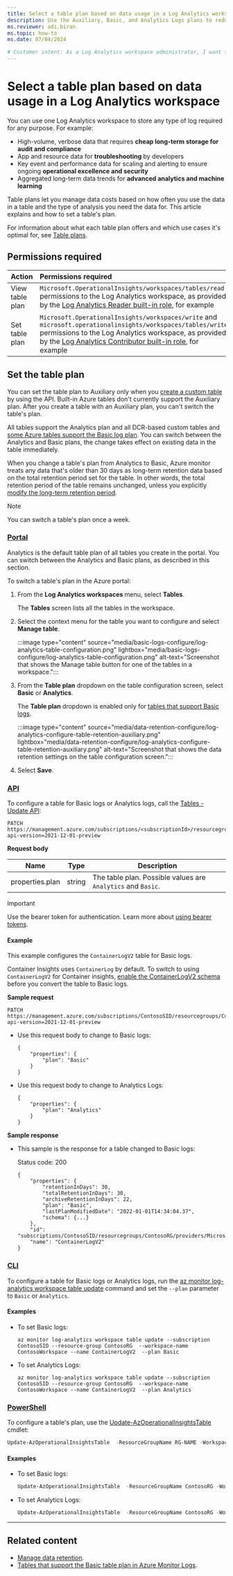 ```yaml
---
title: Select a table plan based on data usage in a Log Analytics workspace
description: Use the Auxiliary, Basic, and Analytics Logs plans to reduce costs and take advantage of advanced analytics capabilities in Azure Monitor Logs.
ms.reviewer: adi.biran
ms.topic: how-to
ms.date: 07/04/2024

# Customer intent: As a Log Analytics workspace administrator, I want to manage configure the plans of tables in my Log Analytics workspace so that I pay less for data I use less frequently.
---
```


# Select a table plan based on data usage in a Log Analytics workspace

You can use one Log Analytics workspace to store any type of log required for any purpose. For example:

* High-volume, verbose data that requires **cheap long-term storage for audit and compliance**
* App and resource data for **troubleshooting** by developers
* Key event and performance data for scaling and alerting to ensure ongoing **operational excellence and security**
* Aggregated long-term data trends for **advanced analytics and machine learning** 

Table plans let you manage data costs based on how often you use the data in a table and the type of analysis you need the data for. This article explains and how to set a table's plan.

For information about what each table plan offers and which use cases it's optimal for, see [Table plans](data-platform-logs.md#table-plans).

## Permissions required

| Action | Permissions required |
|:-------|:---------------------|
| View table plan | `Microsoft.OperationalInsights/workspaces/tables/read` permissions to the Log Analytics workspace, as provided by the [Log Analytics Reader built-in role](./manage-access.md#log-analytics-reader), for example |
| Set table plan | `Microsoft.OperationalInsights/workspaces/write` and `microsoft.operationalinsights/workspaces/tables/write` permissions to the Log Analytics workspace, as provided by the [Log Analytics Contributor built-in role](./manage-access.md#log-analytics-contributor), for example |
  
## Set the table plan

You can set the table plan to Auxiliary only when you [create a custom table](../logs/create-custom-table.md#create-a-custom-table) by using the API. Built-in Azure tables don't currently support the Auxiliary plan. After you create a table with an Auxiliary plan, you can't switch the table's plan. 

All tables support the Analytics plan and all DCR-based custom tables and [some Azure tables support the Basic log plan](basic-logs-azure-tables.md). You can switch between the Analytics and Basic plans, the change takes effect on existing data in the table immediately. 

When you change a table's plan from Analytics to Basic, Azure monitor treats any data that's older than 30 days as long-term retention data based on the total retention period set for the table. In other words, the total retention period of the table remains unchanged, unless you explicitly [modify the long-term retention period](../logs/data-retention-configure.md). 

> [!NOTE]
> You can switch a table's plan once a week.

### [Portal](#tab/portal-1)

Analytics is the default table plan of all tables you create in the portal. You can switch between the Analytics and Basic plans, as described in this section. 

To switch a table's plan in the Azure portal:

1. From the **Log Analytics workspaces** menu, select **Tables**.

    The **Tables** screen lists all the tables in the workspace.

1. Select the context menu for the table you want to configure and select **Manage table**.

    :::image type="content" source="media/basic-logs-configure/log-analytics-table-configuration.png" lightbox="media/basic-logs-configure/log-analytics-table-configuration.png" alt-text="Screenshot that shows the Manage table button for one of the tables in a workspace.":::

1. From the **Table plan** dropdown on the table configuration screen, select **Basic** or **Analytics**.

    The **Table plan** dropdown is enabled only for [tables that support Basic logs](basic-logs-azure-tables.md).

    :::image type="content" source="media/data-retention-configure/log-analytics-configure-table-retention-auxiliary.png" lightbox="media/data-retention-configure/log-analytics-configure-table-retention-auxiliary.png" alt-text="Screenshot that shows the data retention settings on the table configuration screen.":::

1. Select **Save**.

### [API](#tab/api-1)

To configure a table for Basic logs or Analytics logs, call the [Tables - Update API](/rest/api/loganalytics/tables/create-or-update):

```http
PATCH https://management.azure.com/subscriptions/<subscriptionId>/resourcegroups/<resourceGroupName>/providers/Microsoft.OperationalInsights/workspaces/<workspaceName>/tables/<tableName>?api-version=2021-12-01-preview
```

**Request body**

| Name            | Type   | Description                                                  |
|-----------------|--------|--------------------------------------------------------------|
| properties.plan | string | The table plan. Possible values are `Analytics` and `Basic`. |

> [!IMPORTANT]
> Use the bearer token for authentication. Learn more about [using bearer tokens](https://social.technet.microsoft.com/wiki/contents/articles/51140.azure-rest-management-api-the-quickest-way-to-get-your-bearer-token.aspx).

#### Example

This example configures the `ContainerLogV2` table for Basic logs.

Container Insights uses `ContainerLog` by default. To switch to using `ContainerLogV2` for Container insights, [enable the ContainerLogV2 schema](../containers/container-insights-logging-v2.md) before you convert the table to Basic logs.

**Sample request**

```http
PATCH https://management.azure.com/subscriptions/ContosoSID/resourcegroups/ContosoRG/providers/Microsoft.OperationalInsights/workspaces/ContosoWorkspace/tables/ContainerLogV2?api-version=2021-12-01-preview
```

* Use this request body to change to Basic logs:

    ```http
    {
        "properties": {
            "plan": "Basic"
        }
    }
    ```

* Use this request body to change to Analytics Logs:

    ```http
    {
        "properties": {
            "plan": "Analytics"
        }
    }
    ```

**Sample response**

* This sample is the response for a table changed to Basic logs:
    
    Status code: 200
    
    ```http
    {
        "properties": {
            "retentionInDays": 30,
            "totalRetentionInDays": 30,
            "archiveRetentionInDays": 22,
            "plan": "Basic",
            "lastPlanModifiedDate": "2022-01-01T14:34:04.37",
            "schema": {...}        
        },
        "id": "subscriptions/ContosoSID/resourcegroups/ContosoRG/providers/Microsoft.OperationalInsights/workspaces/ContosoWorkspace",
        "name": "ContainerLogV2"
    }
    ```

### [CLI](#tab/cli-1)

To configure a table for Basic logs or Analytics logs, run the [az monitor log-analytics workspace table update](/cli/azure/monitor/log-analytics/workspace/table#az-monitor-log-analytics-workspace-table-update) command and set the `--plan` parameter to `Basic` or `Analytics`.

#### Examples

* To set Basic logs:

    ```azurecli
    az monitor log-analytics workspace table update --subscription ContosoSID --resource-group ContosoRG  --workspace-name ContosoWorkspace --name ContainerLogV2  --plan Basic
    ```

* To set Analytics Logs:

    ```azurecli
    az monitor log-analytics workspace table update --subscription ContosoSID --resource-group ContosoRG  --workspace-name ContosoWorkspace --name ContainerLogV2  --plan Analytics
    ```

### [PowerShell](#tab/azure-powershell)

To configure a table's plan, use the [Update-AzOperationalInsightsTable](/powershell/module/az.operationalinsights/Update-AzOperationalInsightsTable) cmdlet:

```powershell
Update-AzOperationalInsightsTable  -ResourceGroupName RG-NAME -WorkspaceName WORKSPACE-NAME -TableName TABLE-NAME -Plan Basic|Analytics
```

#### Examples

* To set Basic logs:

    ```powershell
    Update-AzOperationalInsightsTable  -ResourceGroupName ContosoRG -WorkspaceName ContosoWorkspace -TableName ContainerLogV2 -Plan Basic
    ```

* To set Analytics Logs:

    ```powershell
    Update-AzOperationalInsightsTable  -ResourceGroupName ContosoRG -WorkspaceName ContosoWorkspace -TableName ContainerLogV2 -Plan Analytics
    ```

---

## Related content

* [Manage data retention](../logs/data-retention-configure.md).
* [Tables that support the Basic table plan in Azure Monitor Logs](basic-logs-azure-tables.md).


